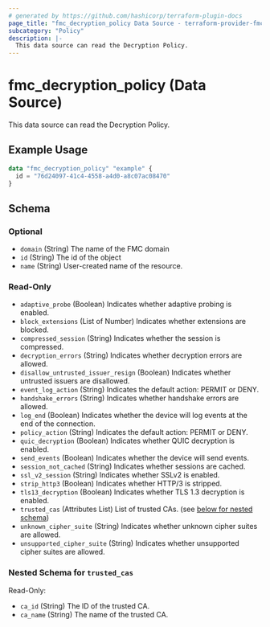 ```yaml
---
# generated by https://github.com/hashicorp/terraform-plugin-docs
page_title: "fmc_decryption_policy Data Source - terraform-provider-fmc"
subcategory: "Policy"
description: |-
  This data source can read the Decryption Policy.
---
```


# fmc_decryption_policy (Data Source)

This data source can read the Decryption Policy.

## Example Usage

```terraform
data "fmc_decryption_policy" "example" {
  id = "76d24097-41c4-4558-a4d0-a8c07ac08470"
}
```

<!-- schema generated by tfplugindocs -->
## Schema

### Optional

- `domain` (String) The name of the FMC domain
- `id` (String) The id of the object
- `name` (String) User-created name of the resource.

### Read-Only

- `adaptive_probe` (Boolean) Indicates whether adaptive probing is enabled.
- `block_extensions` (List of Number) Indicates whether extensions are blocked.
- `compressed_session` (String) Indicates whether the session is compressed.
- `decryption_errors` (String) Indicates whether decryption errors are allowed.
- `disallow_untrusted_issuer_resign` (Boolean) Indicates whether untrusted issuers are disallowed.
- `event_log_action` (String) Indicates the default action: PERMIT or DENY.
- `handshake_errors` (String) Indicates whether handshake errors are allowed.
- `log_end` (Boolean) Indicates whether the device will log events at the end of the connection.
- `policy_action` (String) Indicates the default action: PERMIT or DENY.
- `quic_decryption` (Boolean) Indicates whether QUIC decryption is enabled.
- `send_events` (Boolean) Indicates whether the device will send events.
- `session_not_cached` (String) Indicates whether sessions are cached.
- `ssl_v2_session` (String) Indicates whether SSLv2 is enabled.
- `strip_http3` (Boolean) Indicates whether HTTP/3 is stripped.
- `tls13_decryption` (Boolean) Indicates whether TLS 1.3 decryption is enabled.
- `trusted_cas` (Attributes List) List of trusted CAs. (see [below for nested schema](#nestedatt--trusted_cas))
- `unknown_cipher_suite` (String) Indicates whether unknown cipher suites are allowed.
- `unsupported_cipher_suite` (String) Indicates whether unsupported cipher suites are allowed.

<a id="nestedatt--trusted_cas"></a>
### Nested Schema for `trusted_cas`

Read-Only:

- `ca_id` (String) The ID of the trusted CA.
- `ca_name` (String) The name of the trusted CA.
